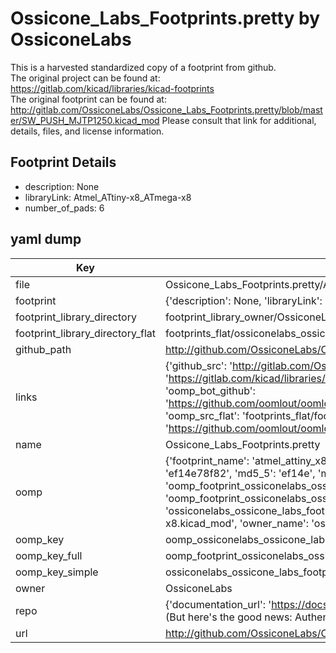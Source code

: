 # Ossicone_Labs_Footprints.pretty by OssiconeLabs  
This is a harvested standardized copy of a footprint from github.  
The original project can be found at:  
https://gitlab.com/kicad/libraries/kicad-footprints  
The original footprint can be found at:
http://gitlab.com/OssiconeLabs/Ossicone_Labs_Footprints.pretty/blob/master/SW_PUSH_MJTP1250.kicad_mod
Please consult that link for additional, details, files, and license information.  
## Footprint Details
* description: None  
* libraryLink: Atmel_ATtiny-x8_ATmega-x8  
* number_of_pads: 6  
## yaml dump  
| Key | Value |  
| --- | --- |  
| file | Ossicone_Labs_Footprints.pretty/Atmel_ATtiny-x8_ATmega-x8.kicad_mod |  
| footprint | {'description': None, 'libraryLink': 'Atmel_ATtiny-x8_ATmega-x8', 'number_of_pads': 6} |  
| footprint_library_directory | footprint_library_owner/OssiconeLabs_Ossicone_Labs_Footprints.pretty |  
| footprint_library_directory_flat | footprints_flat/ossiconelabs_ossicone_labs_footprints_atmel_attiny_x8_atmega_x8/working |  
| github_path | http://github.com/OssiconeLabs/Ossicone_Labs_Footprints.pretty/blob/master/Atmel_ATtiny-x8_ATmega-x8.kicad_mod |  
| links | {'github_src': 'http://gitlab.com/OssiconeLabs/Ossicone_Labs_Footprints.pretty/blob/master/SW_PUSH_MJTP1250.kicad_mod', 'github_src_repo': 'https://gitlab.com/kicad/libraries/kicad-footprints', 'oomp_bot': 'footprints/ossiconelabs_ossicone_labs_footprints_atmel_attiny_x8_atmega_x8/working', 'oomp_bot_github': 'https://github.com/oomlout/oomlout_oomp_footprint_bot/tree/main/footprints/ossiconelabs_ossicone_labs_footprints_atmel_attiny_x8_atmega_x8/working', 'oomp_src_flat': 'footprints_flat/footprints_flat/ossiconelabs_ossicone_labs_footprints_atmel_attiny_x8_atmega_x8/working', 'oomp_src_flat_github': 'https://github.com/oomlout/oomlout_oomp_footprint_src/tree/main/footprints_flat/ossiconelabs_ossicone_labs_footprints_atmel_attiny_x8_atmega_x8/working'} |  
| name | Ossicone_Labs_Footprints.pretty |  
| oomp | {'footprint_name': 'atmel_attiny_x8_atmega_x8', 'library_name': 'ossicone_labs_footprints', 'md5': 'ef14e78f82e960b5cc6327fefbf9cc17', 'md5_10': 'ef14e78f82', 'md5_5': 'ef14e', 'md5_6': 'ef14e7', 'oomp_key': 'oomp_ossiconelabs_ossicone_labs_footprints_atmel_attiny_x8_atmega_x8', 'oomp_key_extra': 'oomp_footprint_ossiconelabs_ossicone_labs_footprints_atmel_attiny_x8_atmega_x8', 'oomp_key_full': 'oomp_footprint_ossiconelabs_ossicone_labs_footprints_atmel_attiny_x8_atmega_x8_ef14e7', 'oomp_key_simple': 'ossiconelabs_ossicone_labs_footprints_atmel_attiny_x8_atmega_x8', 'original_filename': 'Ossicone_Labs_Footprints.pretty/Atmel_ATtiny-x8_ATmega-x8.kicad_mod', 'owner_name': 'ossiconelabs'} |  
| oomp_key | oomp_ossiconelabs_ossicone_labs_footprints_atmel_attiny_x8_atmega_x8 |  
| oomp_key_full | oomp_footprint_ossiconelabs_ossicone_labs_footprints_atmel_attiny_x8_atmega_x8 |  
| oomp_key_simple | ossiconelabs_ossicone_labs_footprints_atmel_attiny_x8_atmega_x8 |  
| owner | OssiconeLabs |  
| repo | {'documentation_url': 'https://docs.github.com/rest/overview/resources-in-the-rest-api#rate-limiting', 'message': "API rate limit exceeded for 84.66.173.59. (But here's the good news: Authenticated requests get a higher rate limit. Check out the documentation for more details.)"} |  
| url | http://github.com/OssiconeLabs/Ossicone_Labs_Footprints.pretty |  

